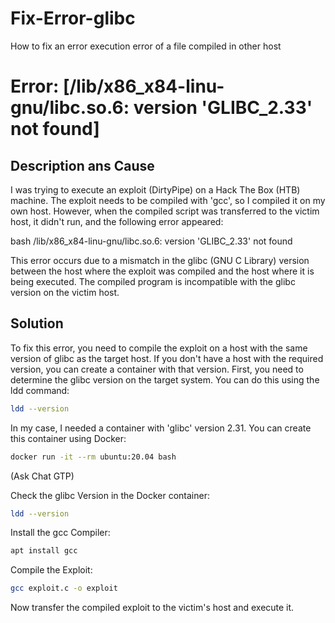 # Fix-Error-glibc
How to fix an error execution error of a file compiled in other host

# Error: [/lib/x86_x84-linu-gnu/libc.so.6: version 'GLIBC_2.33' not found]

## Description ans Cause

I was trying to execute an exploit (DirtyPipe) on a Hack The Box (HTB) machine. The exploit needs to be compiled with 'gcc', so I compiled it on my own host. However, when the compiled script was transferred to the victim host, it didn't run, and the following error appeared:

bash
/lib/x86_x84-linu-gnu/libc.so.6: version 'GLIBC_2.33' not found

This error occurs due to a mismatch in the glibc (GNU C Library) version between the host where the exploit was compiled and the host where it is being executed. The compiled program is incompatible with the glibc version on the victim host.


## Solution

To fix this error, you need to compile the exploit on a host with the same version of glibc as the target host. If you don't have a host with the required version, you can create a container with that version. First, you need to determine the glibc version on the target system. You can do this using the ldd command:

```bash
ldd --version

```

In my case, I needed a container with 'glibc' version 2.31. You can create this container using Docker:

```bash
docker run -it --rm ubuntu:20.04 bash

```

(Ask Chat GTP)

Check the glibc Version in the Docker container:

```bash
ldd --version

```

Install the gcc Compiler:

```bash
apt install gcc

```

Compile the Exploit:

```bash
gcc exploit.c -o exploit

```

Now transfer the compiled exploit to the victim's host and execute it.
